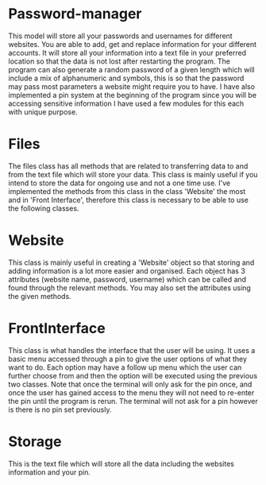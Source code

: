 # Password-manager
This model will store all your passwords and usernames for different websites. You are able to add, get and replace information for your different accounts.
It will store all your information into a text file in your preferred location so that the data is not lost after restarting the program.
The program can also generate a random password of a given length which will include a mix of alphanumeric and symbols, this is so that the password may pass most parameters a website might require you to have.
I have also implemented a pin system at the beginning of the program since you will be accessing sensitive information
I have used a few modules for this each with unique purpose.
# Files
The files class has all methods that are related to transferring data to and from the text file which will store your data.
This class is mainly useful if you intend to store the data for ongoing use and not a one time use.
I've implemented the methods from this class in the class 'Website' the most and in 'Front Interface', therefore this class is necessary to be able to use the following classes.
# Website
This class is mainly useful in creating a 'Website' object so that storing and adding information is a lot more easier and organised.
Each object has 3 attributes (website name, password, username) which can be called and found through the relevant methods.
You may also set the attributes using the given methods.
# FrontInterface
This class is what handles the interface that the user will be using.
It uses a basic menu accessed through a pin to give the user options of what they want to do.
Each option may have a follow up menu which the user can further choose from and then the option will be executed using the previous two classes.
Note that once the terminal will only ask for the pin once, and once the user has gained access to the menu they will not need to re-enter the pin until the program is rerun.
The terminal will not ask for a pin however is there is no pin set previously.
# Storage
This is the text file which will store all the data including the websites information and your pin.
